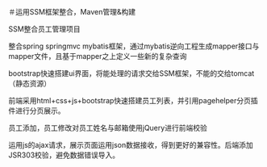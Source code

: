＃运用SSM框架整合，Maven管理&构建

SSM整合员工管理项目

整合spring springmvc mybatis框架，通过mybatis逆向工程生成mapper接口与mapper文件，且基于mapper之上定义一些新的复杂查询

bootstrap快速搭建ui界面，将能处理的请求交给SSM框架，不能的交给tomcat（静态资源）

前端采用html+css+js+bootstrap快速搭建员工列表，并引用pagehelper分页插件进行分页展示。

员工添加，员工修改对员工姓名与邮箱使用jQuery进行前端校验

运用js的ajax请求，展示页面运用json数据接收，得到更好的兼容性。后端添加JSR303校验，避免数据错误导入。
